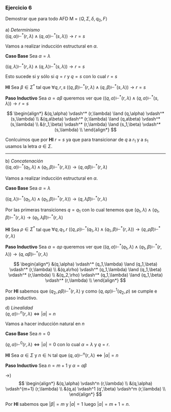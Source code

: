 ### Ejercicio 6

Demostrar que para todo AFD M = $\langle Q, \Sigma, \delta, q_0, F\rangle$

a) *Determinismo*\
$((q,\alpha) \vdash^* (r,\lambda) \land (q,\alpha) \vdash^* (s,\lambda)) \rightarrow r = s$

Vamos a realizar inducción estructural en $\alpha$.

**Caso Base** Sea $\alpha = \lambda$

$((q,\lambda) \vdash^* (r,\lambda) \land (q,\lambda) \vdash^* (s,\lambda)) \rightarrow r = s$

Esto sucede si y sólo si $q = r$ y $q = s$ con lo cual $r = s$

**HI** Sea $\beta \in \Sigma^*$ tal que $\forall q,r,s$ $((q,\beta) \vdash^* (r,\lambda) \land (q,\beta) \vdash^* (s,\lambda)) \rightarrow r = s$ 

**Paso Inductivo** Sea $\alpha = a\beta$ queremos ver que $((q,\alpha) \vdash^* (r,\lambda) \land (q,\alpha) \vdash^* (s,\lambda)) \rightarrow r = s$

$$
\begin{align*}
&(q,\alpha) \vdash^* (r,\lambda) \land (q,\alpha) \vdash^* (s,\lambda) \\
&(q,a\beta) \vdash^* (r,\lambda) \land (q,a\beta) \vdash^* (s,\lambda) \\
&(r_1,\beta) \vdash^* (r,\lambda) \land (s_1,\beta) \vdash^* (s,\lambda) \\
\end{align*}
$$

Conlcuimos que por **HI** $r = s$ ya que para transicionar de $q$ a $r_1$ y a $s_1$ usamos la letra $a \in \Sigma$.

---
b) *Concatenación*\
$((q,\alpha) \vdash^* (q_1,\lambda) \land (q_1,\beta) \vdash^* (r,\lambda)) \rightarrow (q,\alpha\beta) \vdash^* (r,\lambda)$

Vamos a realizar inducción estructural en $\alpha$.

**Caso Base** Sea $\alpha = \lambda$

$((q,\lambda) \vdash^* (q_1,\lambda) \land (q_1,\beta) \vdash^* (r,\lambda)) \rightarrow (q,\lambda\beta) \vdash^* (r,\lambda)$

Por las primeras transiciones $q = q_1$ con lo cual tenemos que $(q_1,\lambda) \land (q_1,\beta) \vdash^* (r,\lambda) \rightarrow (q_1,\lambda\beta) \vdash^* (r,\lambda)$

**HI** Sea $\rho \in \Sigma^*$ tal que $\forall q,q_1,r$ $((q,\rho) \vdash^* (q_1,\lambda) \land (q_1,\beta) \vdash^* (r,\lambda)) \rightarrow (q,\rho\beta) \vdash^* (r,\lambda)$

**Paso Inductivo** Sea $\alpha = a\rho$ queremos ver que $((q,\alpha) \vdash^* (q_1,\lambda) \land (q_1,\beta) \vdash^* (r,\lambda)) \rightarrow (q,\alpha\beta) \vdash^* (r,\lambda)$

$$
\begin{align*}
&(q,\alpha) \vdash^* (q_1,\lambda) \land (q_1,\beta) \vdash^* (r,\lambda) \\
&(q,a\rho) \vdash^* (q_1,\lambda) \land (q_1,\beta) \vdash^* (r,\lambda) \\
&(q_2,\rho) \vdash^* (q_1,\lambda) \land (q_1,\beta) \vdash^* (r,\lambda) \\
\end{align*}
$$

Por **HI** sabemos que $(q_2,\rho\beta) \vdash^* (r,\lambda)$ y como $(q,a\rho) \vdash^1 (q_2,\rho)$ se cumple e paso inductivo.

d) *Linealidad*\
$(q,\alpha) \vdash^n (r,\lambda) \iff |\alpha| = n$

Vamos a hacer inducción natural en $n$

**Caso Base** Sea $n=0$

$(q,\alpha) \vdash^0 (r,\lambda) \iff |\alpha| = 0$ con lo cual $\alpha = \lambda$ y $q = r$.

**HI** Sea $\alpha \in \Sigma$ y $n\in \mathbb{N}$ tal que $(q,\alpha) \vdash^n (r,\lambda) \iff |\alpha| = n$ 

**Paso Inductivo** Sea $n= m+1$ y $\alpha = a\beta$

$\rightarrow$)\
$$
\begin{align*}
&(q,\alpha) \vdash^n (r,\lambda) \\
&(q,\alpha) \vdash^{m+1} (r,\lambda) \\
&(q,a) \vdash^1 (q',\beta) \vdash^m (r,\lambda) \\
\end{align*}
$$

Por **HI** sabemos que $|\beta| = m$ y $|a| = 1$ luego $|\alpha| = m + 1 = n$.